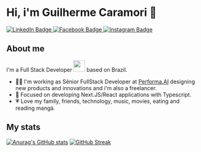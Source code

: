 # Hi, i'm Guilherme Caramori 👋
<div id="badges">
  <a href="https://www.linkedin.com/in/gcaramori/">
    <img src="https://img.shields.io/badge/LinkedIn-blue?style=for-the-badge&logo=linkedin&logoColor=white" alt="LinkedIn Badge"/>
  </a>
  <a href="https://www.facebook.com/guilherme.caramori">
    <img src="https://img.shields.io/badge/Facebook-blue?style=for-the-badge&logo=facebook&logoColor=white" alt="Facebook Badge"/>
  </a>
  <a href="https://www.instagram.com/gcaramori">
    <img src="https://img.shields.io/badge/Instagram-red?style=for-the-badge&logo=instagram&logoColor=white" alt="Instagram Badge"/>
  </a>
</div>

## About me
I'm a Full Stack Developer <img src="https://media.giphy.com/media/WUlplcMpOCEmTGBtBW/giphy.gif" width="30"> based on Brazil.

- 👨‍💻 I'm working as Sênior FullStack Developer at <a href="https://performa.ai">Performa.AI</a> designing new products and innovations and i'm also a freelancer.
- 🌱 Focused on developing Next.JS/React applications with Typescript.
- 💗 Love my family, friends, technology, music, movies, eating and reading mangá.

## My stats
[![Anurag's GitHub stats](https://github-readme-stats.vercel.app/api?username=gcaramori)](https://github.com/anuraghazra/github-readme-stats)
[![GitHub Streak](https://github-readme-streak-stats.herokuapp.com?user=gcaramori)](https://git.io/streak-stats)
